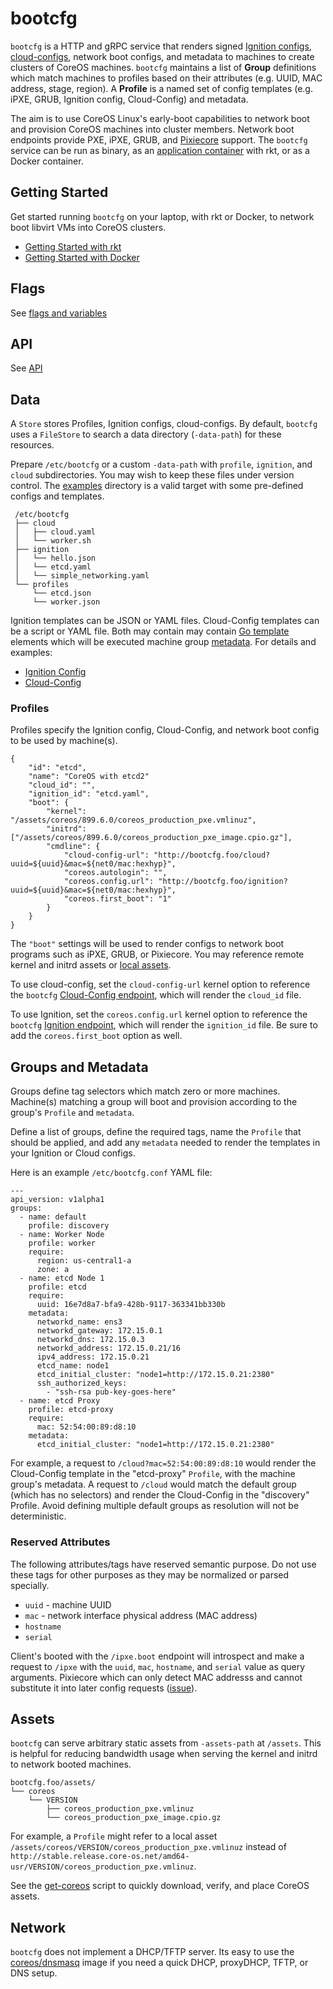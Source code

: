 
# bootcfg

`bootcfg` is a HTTP and gRPC service that renders signed [Ignition configs](https://coreos.com/ignition/docs/latest/what-is-ignition.html), [cloud-configs](https://coreos.com/os/docs/latest/cloud-config.html), network boot configs, and metadata to machines to create clusters of CoreOS machines. `bootcfg` maintains a list of **Group** definitions which match machines to profiles based on their attributes (e.g. UUID, MAC address, stage, region). A **Profile** is a named set of config templates (e.g. iPXE, GRUB, Ignition config, Cloud-Config) and metadata.

The aim is to use CoreOS Linux's early-boot capabilities to network boot and provision CoreOS machines into cluster members. Network boot endpoints provide PXE, iPXE, GRUB, and [Pixiecore](https://github.com/danderson/pixiecore/blob/master/README.api.md) support. The `bootcfg` service can be run as binary, as an [application container](https://github.com/appc/spec) with rkt, or as a Docker container.

## Getting Started

Get started running `bootcfg` on your laptop, with rkt or Docker, to network boot libvirt VMs into CoreOS clusters.

* [Getting Started with rkt](getting-started-rkt.md)
* [Getting Started with Docker](getting-started-docker.md)

## Flags

See [flags and variables](config.md)

## API

See [API](api.md)

## Data

A `Store` stores Profiles, Ignition configs, cloud-configs. By default, `bootcfg` uses a `FileStore` to search a data directory (`-data-path`) for these resources.

Prepare `/etc/bootcfg` or a custom `-data-path` with `profile`, `ignition`, and `cloud` subdirectories. You may wish to keep these files under version control. The [examples](../examples) directory is a valid target with some pre-defined configs and templates.

     /etc/bootcfg
     ├── cloud
     │   ├── cloud.yaml
     │   └── worker.sh
     ├── ignition
     │   └── hello.json
     │   └── etcd.yaml
     │   └── simple_networking.yaml
     └── profiles
         └── etcd.json
         └── worker.json

Ignition templates can be JSON or YAML files. Cloud-Config templates can be a script or YAML file. Both may contain may contain [Go template](https://golang.org/pkg/text/template/) elements which will be executed machine group [metadata](#groups-and-metadata). For details and examples:

* [Ignition Config](ignition.md)
* [Cloud-Config](cloud-config.md)

### Profiles

Profiles specify the Ignition config, Cloud-Config, and network boot config to be used by machine(s).

    {
        "id": "etcd",
        "name": "CoreOS with etcd2"
        "cloud_id": "",
        "ignition_id": "etcd.yaml",
        "boot": {
            "kernel": "/assets/coreos/899.6.0/coreos_production_pxe.vmlinuz",
            "initrd": ["/assets/coreos/899.6.0/coreos_production_pxe_image.cpio.gz"],
            "cmdline": {
                "cloud-config-url": "http://bootcfg.foo/cloud?uuid=${uuid}&mac=${net0/mac:hexhyp}",
                "coreos.autologin": "",
                "coreos.config.url": "http://bootcfg.foo/ignition?uuid=${uuid}&mac=${net0/mac:hexhyp}",
                "coreos.first_boot": "1"
            }
        }
    }

The `"boot"` settings will be used to render configs to network boot programs such as iPXE, GRUB, or Pixiecore. You may reference remote kernel and initrd assets or [local assets](#assets).

To use cloud-config, set the `cloud-config-url` kernel option to reference the `bootcfg` [Cloud-Config endpoint](api.md#cloud-config), which will render the `cloud_id` file.

To use Ignition, set the `coreos.config.url` kernel option to reference the `bootcfg` [Ignition endpoint](api.md#ignition-config), which will render the `ignition_id` file. Be sure to add the `coreos.first_boot` option as well.

## Groups and Metadata

Groups define tag selectors which match zero or more machines. Machine(s) matching a group will boot and provision according to the group's `Profile` and `metadata`.

Define a list of groups, define the required tags, name the `Profile` that should be applied, and add any `metadata` needed to render the templates in your Ignition or Cloud configs.

Here is an example `/etc/bootcfg.conf` YAML file:

    ---
    api_version: v1alpha1
    groups:
      - name: default
        profile: discovery
      - name: Worker Node
        profile: worker
        require:
          region: us-central1-a
          zone: a
      - name: etcd Node 1
        profile: etcd
        require:
          uuid: 16e7d8a7-bfa9-428b-9117-363341bb330b
        metadata:
          networkd_name: ens3
          networkd_gateway: 172.15.0.1
          networkd_dns: 172.15.0.3
          networkd_address: 172.15.0.21/16
          ipv4_address: 172.15.0.21
          etcd_name: node1
          etcd_initial_cluster: "node1=http://172.15.0.21:2380"
          ssh_authorized_keys:
            - "ssh-rsa pub-key-goes-here"
      - name: etcd Proxy
        profile: etcd-proxy
        require:
          mac: 52:54:00:89:d8:10
        metadata:
          etcd_initial_cluster: "node1=http://172.15.0.21:2380"

For example, a request to `/cloud?mac=52:54:00:89:d8:10` would render the Cloud-Config template in the "etcd-proxy" `Profile`, with the machine group's metadata. A request to `/cloud` would match the default group (which has no selectors) and render the Cloud-Config in the "discovery" Profile. Avoid defining multiple default groups as resolution will not be deterministic.

### Reserved Attributes

The following attributes/tags have reserved semantic purpose. Do not use these tags for other purposes as they may be normalized or parsed specially.

* `uuid` - machine UUID
* `mac` - network interface physical address (MAC address)
* `hostname`
* `serial`

Client's booted with the `/ipxe.boot` endpoint will introspect and make a request to `/ipxe` with the `uuid`, `mac`, `hostname`, and `serial` value as query arguments. Pixiecore which can only detect MAC addresss and cannot substitute it into later config requests ([issue](https://github.com/coreos/coreos-baremetal/issues/36)).

## Assets

`bootcfg` can serve arbitrary static assets from `-assets-path` at `/assets`. This is helpful for reducing bandwidth usage when serving the kernel and initrd to network booted machines.

    bootcfg.foo/assets/
    └── coreos
        └── VERSION
            ├── coreos_production_pxe.vmlinuz
            └── coreos_production_pxe_image.cpio.gz

For example, a `Profile` might refer to a local asset `/assets/coreos/VERSION/coreos_production_pxe.vmlinuz` instead of `http://stable.release.core-os.net/amd64-usr/VERSION/coreos_production_pxe.vmlinuz`.

See the [get-coreos](../scripts/README.md#get-coreos) script to quickly download, verify, and place CoreOS assets.

## Network

`bootcfg` does not implement a DHCP/TFTP server. Its easy to use the [coreos/dnsmasq](../contrib/dnsmasq) image if you need a quick DHCP, proxyDHCP, TFTP, or DNS setup.

